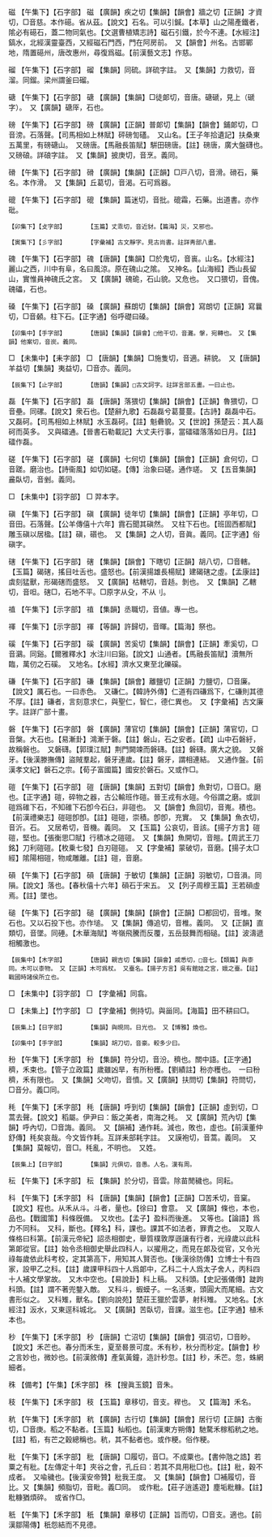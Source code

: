 <!-- { "loadSidebar": true } -->
磁	【午集下】【石字部】	磁	【廣韻】疾之切【集韻】【韻會】牆之切【正韻】才資切，□音慈。本作礠。省从茲。【說文】石名。可以引鍼。【本草】山之陽產鐵者，隂必有礠石，蓋二物同氣也。【文選曹植矯志詩】磁石引鐵，於今不連。【水經注】鎬水，北經漢靈臺西，又經磁石門西，門在阿房前。　又【韻會】州名。古邯鄲地，隋置礠州，唐改惠州，尋復爲磁。【前漢藝文志】作慈。

磂	【午集下】【石字部】	磂	【集韻】同硫。詳硫字註。　又【集韻】力救切，音溜。同鎦。梁州謂釜曰磂。

磄	【午集下】【石字部】	磄	【廣韻】【集韻】□徒郞切，音唐。磄磃，見上（磃字）。　又【廣韻】磄厗，石也。

磅	【午集下】【石字部】	磅	【廣韻】【正韻】普郞切【集韻】【韻會】鋪郞切，□音滂。石落聲。【司馬相如上林賦】砰磅訇礚。　又山名。【王子年拾遺記】扶桑東五萬里，有磅磄山。　又磅唐。【馬融長笛賦】騈田磅唐。【註】磅唐，廣大盤礴也。　又磅硠。詳硠字註。　又【集韻】披庚切，音烹。義同。

磆	【午集下】【石字部】	磆	【廣韻】【集韻】【正韻】□戸八切，音滑。磆石，藥名。本作滑。　又【集韻】丘葛切，音渴。石可爲器。

磇	【午集下】【石字部】	磇	【集韻】篇迷切，音批。磇霜，石藥。出道書。亦作砒。

	【卯集下】【攴字部】		【玉篇】丈乖切，音近豺。【篇海】災，又邪也。

	【寅集下】【彡字部】		【字彙補】古文靜字。見古尚書。註詳靑部八畫。

磈	【午集下】【石字部】	磈	【唐韻】【集韻】□於鬼切，音嵔。山名。【水經注】麗山之西，川中有阜，名曰風涼。原在磈山之隂。　又神名。【山海經】西山長留山，實惟員神磈氏之宮。　又【廣韻】磈硊，石山貌。又危也。　又口猥切，音傀。磈礧，石也。

磉	【午集下】【石字部】	磉	【廣韻】蘇朗切【集韻】【韻會】寫朗切【正韻】寫曩切，□音顙。柱下石。【正字通】俗呼礎曰磉。

	【卯集中】【手字部】		【唐韻】【集韻】【韻會】□他干切，音灘。搫，宛轉也。　又【集韻】他案切，音炭。義同。

□	【未集中】【耒字部】	□	【唐韻】【集韻】□施隻切，音適。耕貌。　又【唐韻】羊益切【集韻】夷益切，□音亦。義同。

	【辰集下】【止字部】		【唐韻】【集韻】□古文訶字。註詳言部五畫。一曰止也。

磊	【午集下】【石字部】	磊	【唐韻】落猥切【集韻】【韻會】【正韻】魯猥切，□音壘。同磥。【說文】衆石也。【楚辭九歌】石磊磊兮葛蔓蔓。【古詩】磊磊中石。　又磊砢。【司馬相如上林賦】水玉磊砢。【註】魁礨貌。又【世說】孫楚云：其人磊砢而英多。　又與礌通。【晉書石勒載記】大丈夫行事，當礌礌落落如日月。【註】礌作磊。

磋	【午集下】【石字部】	磋	【廣韻】七何切【集韻】【韻會】【正韻】倉何切，□音蹉。磨治也。【詩衞風】如切如磋。【傳】治象曰磋。通作瑳。　又【五音集韻】麄臥切，音剉。義同。

□	【未集中】【羽字部】	□	羿本字。

磌	【午集下】【石字部】	磌	【廣韻】徒年切【集韻】【韻會】【正韻】亭年切，□音田。石落聲。【公羊傳僖十六年】霣石聞其磌然。　又柱下石也。【班固西都賦】雕玉磌以居楹。【註】磌，礩也。　又【集韻】之人切，音眞。義同。【正字通】俗磌字。

磍	【午集下】【石字部】	磍	【集韻】【韻會】下瞎切【正韻】胡八切，□音轄。【玉篇】碣磍，搖目吐舌也。盛怒也。【前漢揚雄長楊賦】建碣磍之虛。【孟康註】虡刻猛獸，形碣磍而盛怒。　又【廣韻】枯轄切，音趏。剝也。　又【集韻】乙轄切，音呾。磍□，石地不平。□原字从殳，不从刂。

禃	【午集下】【示字部】	禃	【集韻】丞職切，音値。專一也。

禈	【午集下】【示字部】	禈	【等韻】許歸切，音暉。【篇海】祭也。

磎	【午集下】【石字部】	磎	【廣韻】苦奚切【集韻】【韻會】【正韻】牽奚切，□音鸂。同谿。【爾雅釋水】水注川曰谿。【說文】山通者。【馬融長笛賦】瀆無所臨，萬仞之石磎。　又地名。【水經】濟水又東至北礫磎。

磏	【午集下】【石字部】	磏	【集韻】【韻會】離鹽切【正韻】力鹽切，□音廉。【說文】厲石也。一曰赤色。　又磏仁。【韓詩外傳】仁道有四磏爲下，仁磏則其德不厚。【註】磏者，言刻意求仁，與聖仁，智仁，德仁異也。　又【字彙補】古文廉字。註詳广部十畫。

磐	【午集下】【石字部】	磐	【廣韻】薄官切【集韻】【韻會】【正韻】蒲官切，□音槃。大石也。【易漸卦】鴻漸于磐。【註】磐山，石之安者。【疏】山中石磐紆，故稱磐也。　又磐礴。【郭璞江賦】荆門闕竦而磐礴。【註】磐礴。廣大之貌。　又磐牙。【後漢滕撫傳】盜賊羣起，磐牙連歲。【註】磐牙，謂相連結。　又通作盤。【前漢孝文紀】磐石之宗。【荀子富國篇】國安於磐石。又或作□。

磑	【午集下】【石字部】	磑	【唐韻】【集韻】五對切【韻會】魚對切，□音□。磨也。【正字通】磑，碎物之器，古公輸班作磑。晉王戎有水磑。今俗謂之磨。或訓磑爲碓下石，不知碓下石卽今石臼，非磑也。　又【韻會】魚回切，音嵬。積也。【前漢禮樂志】磑磑卽卽。【註】磑磑，崇積。卽卽，充實。　又【集韻】魚衣切，音沂。石。　又居希切，音機。義同。　又【玉篇】公哀切，音該。【揚子方言】磑磑，堅也。【張衡思□賦】行積冰之磑磑。　又【集韻】魚開切，音皚。【周武王刀銘】刀利磑磑。【枚乗七發】白刃磑磑。　又【字彙補】蒙破切，音磨。【揚子太□經】隂陽相磑，物咸雕離。【註】磑，音磨。

磒	【午集下】【石字部】	磒	【唐韻】于敏切【集韻】【正韻】羽敏切，□音溳。同隕。【說文】落也。【春秋僖十六年】磒石于宋五。　又【列子周穆王篇】王若磒虛焉。【註】墜也。

磓	【午集下】【石字部】	磓	【廣韻】【集韻】【韻會】【正韻】□都回切，音堆。聚石也。又以石投下也。亦作塠。　又【集韻】傳追切，音椎。義同。　又【正韻】直類切，音墜。同硾。【木華海賦】岑嶺飛騰而反覆，五岳鼓舞而相磓。【註】波濤遞相觸激也。

	【辰集中】【木字部】		【唐韻】親吉切【集韻】【韻會】戚悉切，□音七。【類篇】與桼同。木可以桼物。　又【正韻】木可爲杖。　又臺名。【揚子方言】吳有館娃之宮，娥之臺。【註】戰國時諸侯所立也。

□	【未集中】【羽字部】	□	【字彙補】同翕。

□	【未集上】【竹字部】	□	【字彙補】側持切。與甾同。【海篇】田不耕曰□。

	【辰集上】【日字部】		【集韻】與晛同。日光也。　又【博雅】煥也。

	【卯集中】【手字部】		【集韻】胡刀切，音豪。較多少曰。

秎	【午集下】【禾字部】	秎	【集韻】符分切，音汾。穧也。關中語。【正字通】穧，禾束也。【管子立政篇】歲雖凶旱，有所秎穫。【劉績註】秎亦穫也。　一曰秎穧，禾有限也。　又【集韻】父吻切，音憤。又【廣韻】扶問切【集韻】符問切，□音分。義□同。

秏	【午集下】【禾字部】	秏	【唐韻】呼到切【集韻】【韻會】【正韻】虛到切，□蒿去聲。【說文】稻屬。伊尹曰：飯之美者，南海之秏。　又【廣韻】荒內切【集韻】呼內切，□音誨。義同。　又【韻補】通作耗。減也，敗也，虛也。【前漢董仲舒傳】秏矣哀哉。今文皆作耗。互詳耒部耗字註。　又謨袍切，音蒿。義同。　又【集韻】莫報切，音□。秏亂，不明也。　又姓。

	【辰集上】【日字部】		【集韻】元俱切，音愚。人名。漢有周。

秐	【午集下】【禾字部】	秐	【集韻】於分切，音雲。除苗閒穢也。同耘。

科	【午集下】【禾字部】	科	【唐韻】【集韻】【韻會】【正韻】□苦禾切，音窠。【說文】程也。从禾从斗。斗者，量也。【徐曰】會意。　又【廣韻】條也，本也，品也。【戰國策】科條旣備。　又坎也。【孟子】盈科而後進。　又等也。【論語】爲力不同科。　又科，斷也。【釋名】科，課也。課其不如法者，罪責之也。　又取人條格曰科第。【前漢元帝紀】詔丞相御史，舉質樸敦厚遜讓有行者，光祿歲以此科第郞從官。【註】始令丞相御史舉此四科人，以擢用之，而見在郞及從官，又令光祿每歲依此科考校，定其第高下，用知其人賢否也。【後漢徐防傳】立博士十有四家，設甲乙之科。【註】歲課甲科四十人爲郞中，乙科二十人爲太子舍人，丙科四十人補文學掌故。　又木中空也。【易說卦】科上稿。　又科頭。【史記張儀傳】跿跔科頭。【註】謂不著兜鍪入敵。　又科斗，蝦蟆子。一名活東，頭圓大而尾細。古文書形似之。　又科雉，獸名。【劉向說苑】楚莊王獵於雲夢，射科雉。　又地名。【水經注】汳水，又東逕科城北。　又【廣韻】苦臥切，音課。滋生也。【正字通】植禾本也。

秒	【午集下】【禾字部】	秒	【唐韻】亡沼切【集韻】【韻會】弭沼切，□音眇。【說文】禾芒也。春分而禾生，夏至晷景可度。禾有秒，秋分而秒定。【韻會】秒之言妙也，微妙也。【前漢敘傳】產氣黃鐘，造計秒忽。【註】秒，禾芒。忽，蛛網細者。

秼	【備考】【午集】【禾字部】	秼	【搜眞玉鏡】音朱。

秓	【午集下】【禾字部】	秓	【玉篇】章移切，音支。稈也。　又【篇海】禾名。

秔	【午集下】【禾字部】	秔	【廣韻】古行切【集韻】【韻會】居行切【正韻】古衡切，□音庚。稻之不黏者。【玉篇】秈稻也。【前漢東方朔傳】馳騖禾稼稻秔之地。【註】稻，有芒之穀總稱也。秔，其不黏者也。或作粳。俗作粳。

秕	【午集下】【禾字部】	秕	【唐韻】□履切，音□。不成粟也。【書仲虺之誥】若粟之有秕。【左傳定十年】夾谷之會，孔丘曰：若其不具用秕□也。【註】秕，穀不成者。　又喩穢也。【後漢安帝贊】秕我王度。　又【集韻】【韻會】□補履切，音比。又【集韻】頻脂切，音毗。義□同。　或作粃。【莊子逍遙遊】塵垢粃糠。【註】粃糠猶煩碎。　或省作□。

秖	【午集下】【禾字部】	秖	【集韻】章移切【正韻】旨而切，□音支。適也。【前漢鄒陽傳】秖怨結而不見德。

